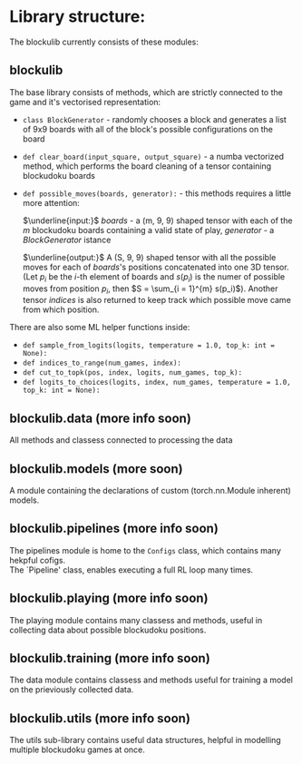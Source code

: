# Library structure:
The blockulib currently consists of these modules:

## blockulib
The base library consists of methods, which are strictly connected to the game and it's vectorised representation:
* `class BlockGenerator` - randomly chooses a block and generates a list of 9x9 boards with all of the block's possible configurations on the board
* `def clear_board(input_square, output_square)` - a numba vectorized method, which performs the board cleaning of a tensor containing blockudoku boards
* `def possible_moves(boards, generator):` - this methods requires a little more attention:

  $\underline{input:}$ $boards$ - a (m, 9, 9) shaped tensor with each of the $m$ blockudoku boards containing a valid state of play, $generator$ - a $BlockGenerator$ istance
  
  $\underline{output:}$ A (S, 9, 9) shaped tensor with all the possible moves for each of $boards$'s positions concatenated into one 3D tensor. (Let $p_i$ be the $i$-th element of boards and $s(p_i)$ is the numer of possible moves from position $p_i$, then $S = \sum_{i = 1}^{m} s(p_i)$). Another tensor $indices$ is also returned to keep track which possible move came from which position.

There are also some ML helper functions inside:
* `def sample_from_logits(logits, temperature = 1.0, top_k: int = None):`
* `def indices_to_range(num_games, index):`
* `def cut_to_topk(pos, index, logits, num_games, top_k):`
* `def logits_to_choices(logits, index, num_games, temperature = 1.0, top_k: int = None):`

## blockulib.data (more info soon)
All methods and classess connected to processing the data

## blockulib.models (more soon)
A module containing the declarations of custom (torch.nn.Module inherent) models.

## blockulib.pipelines (more info soon)
The pipelines module is home to the `Configs` class, which contains many hekpful cofigs.  
The `Pipeline' class, enables executing a full RL loop many times.

## blockulib.playing (more info soon)
The playing module contains many classess and methods, useful in collecting data about possible blockudoku positions.

## blockulib.training (more info soon)
The data module contains classess and methods useful for training a model on the prieviously collected data.

## blockulib.utils (more info soon)
The utils sub-library contains useful data structures, helpful in modelling multiple blockudoku games at once.